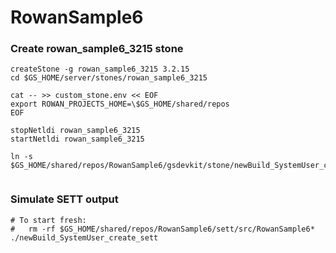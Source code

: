 # RowanSample6

### Create rowan_sample6_3215 stone
```
createStone -g rowan_sample6_3215 3.2.15
cd $GS_HOME/server/stones/rowan_sample6_3215

cat -- >> custom_stone.env << EOF
export ROWAN_PROJECTS_HOME=\$GS_HOME/shared/repos
EOF

stopNetldi rowan_sample6_3215
startNetldi rowan_sample6_3215

ln -s $GS_HOME/shared/repos/RowanSample6/gsdevkit/stone/newBuild_SystemUser_create_sett


```
### Simulate SETT output
```
# To start fresh:
#   rm -rf $GS_HOME/shared/repos/RowanSample6/sett/src/RowanSample6*
./newBuild_SystemUser_create_sett
```
